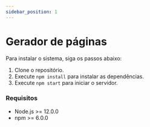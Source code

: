 ```yaml
---
sidebar_position: 1
---
```


# Gerador de páginas


Para instalar o sistema, siga os passos abaixo:

1. Clone o repositório.
2. Execute `npm install` para instalar as dependências.
3. Execute `npm start` para iniciar o servidor.

### Requisitos

- Node.js >= 12.0.0
- npm >= 6.0.0
